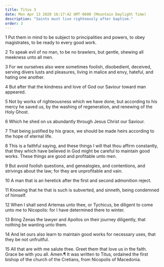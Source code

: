 ```yaml
---
title: Titus 3
date: Mon Apr 13 2020 16:17:42 GMT-0600 (Mountain Daylight Time)
description: "Saints must live righteously after baptism."
order: 3
---
```


1 Put them in mind to be subject to principalities and powers, to obey magistrates, to be ready to every good work.

2 To speak evil of no man, to be no brawlers, but gentle, shewing all meekness unto all men.

3 For we ourselves also were sometimes foolish, disobedient, deceived, serving divers lusts and pleasures, living in malice and envy, hateful, and hating one another.

4 But after that the kindness and love of God our Saviour toward man appeared.

5 Not by works of righteousness which we have done, but according to his mercy he saved us, by the washing of regeneration, and renewing of the Holy Ghost.

6 Which he shed on us abundantly through Jesus Christ our Saviour.

7 That being justified by his grace, we should be made heirs according to the hope of eternal life.

8 This is a faithful saying, and these things I will that thou affirm constantly, that they which have believed in God might be careful to maintain good works. These things are good and profitable unto men.

9 But avoid foolish questions, and genealogies, and contentions, and strivings about the law; for they are unprofitable and vain.

10 A man that is an heretick after the first and second admonition reject.

11 Knowing that he that is such is subverted, and sinneth, being condemned of himself.

12 When I shall send Artemas unto thee, or Tychicus, be diligent to come unto me to Nicopolis: for I have determined there to winter.

13 Bring Zenas the lawyer and Apollos on their journey diligently, that nothing be wanting unto them.

14 And let ours also learn to maintain good works for necessary uses, that they be not unfruitful.

15 All that are with me salute thee. Greet them that love us in the faith. Grace be with you all. Amen.¶ It was written to Titus, ordained the first bishop of the church of the Cretians, from Nicopolis of Macedonia.
